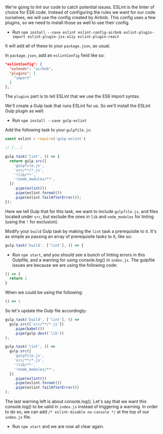 We're going to lint our code to catch potential issues. ESLint is the linter of choice for ES6 code. Instead of configuring the rules we want for our code ourselves, we will use the config created by Airbnb. This config uses a few plugins, so we need to install those as well to use their config.

- Run `npm install --save eslint eslint-config-airbnb eslint-plugin-import eslint-plugin-jsx-a11y eslint-plugin-react`

It will add all of these to your `package.json`, as usual.

In `package.json`, add an `eslintConfig` field like so:
```json
"eslintConfig": {
  "extends": "airbnb",
  "plugins": [
    "import"
  ]
},
```
The `plugins` part is to tell ESLint that we use the ES6 import syntax.

We'll create a Gulp task that runs ESLint for us. So we'll install the ESLint Gulp plugin as well:

- Run `npm install --save gulp-eslint`

Add the following task to your `gulpfile.js`:
```javascript
const eslint = require('gulp-eslint')

// [...]

gulp.task('lint', () => {
  return gulp.src([
    'gulpfile.js',
    'src/**/*.js',
    '!lib/**',
    '!node_modules/**',
  ])
    .pipe(eslint())
    .pipe(eslint.format())
    .pipe(eslint.failAfterError());
});
```
Here we tell Gulp that for this task, we want to include `gulpfile.js`, and files located under `src`, but exclude the ones in `lib` and `node_modules` for linting (using the `!` for exclusion).

Modify your `build` Gulp task by making the `lint` task a prerequisite to it. It's as simple as passing an array of prerequisite tasks to it, like so:
```javascript
gulp.task('build', ['lint'], () => {
```

- Run `npm start`, and you should see a bunch of linting errors in this Gulpfile, and a warning for using console.log() in `index.js`. The gulpfile issues are because we are using the following code:

```javascript
() => {
  return 1
}
```
When we could be using the following:
```javascript
() => 1
```

So let's update the Gulp file accordingly:
```javascript
gulp.task('build', ['lint'], () =>
  gulp.src(['src/**/*.js'])
    .pipe(babel())
    .pipe(gulp.dest('lib'))
);

gulp.task('lint', () =>
  gulp.src([
    'gulpfile.js',
    'src/**/*.js',
    '!lib/**',
    '!node_modules/**',
  ])
    .pipe(eslint())
    .pipe(eslint.format())
    .pipe(eslint.failAfterError())
);
```

The last warning left is about console.log(). Let's say that we want this console.log() to be valid in `index.js` instead of triggering a warning. In order to do so, we can add `/* eslint-disable no-console */` at the top of our `index.js` file.

- Run `npm start` and we are now all clear again.

